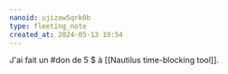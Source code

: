 ```yaml
---
nanoid: ujizow5qrk0b
type: fleeting_note
created_at: 2024-05-13 19:54
---
```

J'ai fait un #don de 5 $ à [[Nautilus time-blocking tool]].
